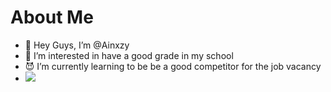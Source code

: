 # About Me
- 🥋 Hey Guys, I’m @Ainxzy
-  🛐 I’m interested in have a good grade in my school
- 😈 I’m currently learning to be be a good competitor for the job vacancy
- <img src="{https://img.shields.io/badge/Steam-000000?style=for-the-badge&logo=steam&logoColor=white}"/>
<!---
Ainxzy/Ainxzy is a ✨ special ✨ repository because its `README.md` (this file) appears on your GitHub profile.
You can click the Preview link to take a look at your changes.
--->

